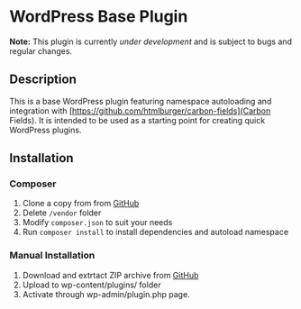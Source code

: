 # WordPress Base Plugin

**Note:** This plugin is currently _under development_ and is subject to bugs and regular changes.

## Description

This is a base WordPress plugin featuring namespace autoloading and integration with [https://github.com/htmlburger/carbon-fields](Carbon Fields). It is intended to be used as a starting point for creating quick WordPress plugins.

## Installation

### Composer

1. Clone a copy from from [GitHub](https://github.com/dmhendricks/wordpress-base-plugin)
2. Delete `/vendor` folder
3. Modify `composer.json` to suit your needs
4. Run `composer install` to install dependencies and autoload namespace

### Manual Installation

1. Download and extrtact ZIP archive from [GitHub](https://github.com/dmhendricks/https://github.com/dmhendricks/wordpress-base-plugin)
2. Upload to wp-content/plugins/ folder
3. Activate through wp-admin/plugin.php page.
